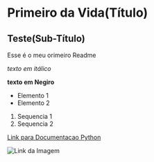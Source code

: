 # Primeiro da Vida(Título)
## Teste(Sub-Título)
Esse é o meu orimeiro Readme

*texto em itálico*

**texto em Negiro**

- Elemento 1
- Elemento 2

1) Sequencia 1
2) Sequencia 2

[Link para Documentacao Python](https://docs.python.org/3/)

![Link da Imagem](https://static.corinthians.com.br/img/escudos/SCCP_escudo-150px.png)